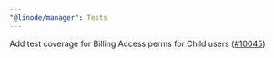 ```yaml
---
"@linode/manager": Tests
---
```


Add test coverage for Billing Access perms for Child users ([#10045](https://github.com/linode/manager/pull/10045))
